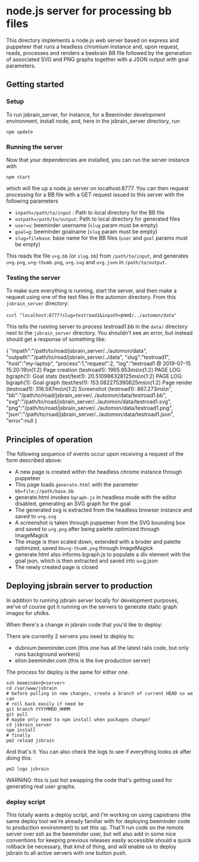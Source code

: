 
# node.js server for processing bb files

This directory implements a node.js web server based on express and
puppeteer that runs a headless chromium instance and, upon request,
reads, processes and renders a beebrain BB file followed by the
generation of associated SVG and PNG graphs together with a JSON
output with goal parameters.

## Getting started

### Setup

To run jsbrain_server, for instance, for a Beeminder development environment, install node, and, here in the jsbrain_server directory, run

`npm update`

### Running the server

Now that your dependencies are installed, you can run the server instance with

`npm start`

which will fire up a node.js server on localhost:8777. You can then request processing for a BB file with a GET request issued to this server with the following parameters

  * `inpath=/path/to/input` : Path to local directory for the BB file
  * `outpath=/path/to/output`: Path to local directory for generated files
  * `user=u`: beeminder username (`slug` param must be empty)
  * `goal=g`: beeminder goalname (`slug` param must be empty)
  * `slug=filebase`: base name for the BB files (`user` and `goal` params must be empty)
  
This reads the file `u+g.bb` (or `slug.bb`) from `/path/to/input`, and
generates `u+g.png`, `u+g-thumb.png`, `u+g.svg` and `u+g.json` in
`/path/to/output`. 

### Testing the server

To make sure everything is running, start the server, and then make a request using one of the test files in the automon directory.
From this `jsbrain_server` directory:

`curl "localhost:8777?slug=testroad1&inpath=`pwd`/../automon/data"`

This tells the running server to process testroad1.bb in the `data/` directory next to the `jsbrain_server` directory.
You shouldn't see an error, but instead should get a response of something like:

{ "inpath":"/path/to/road/jsbrain_server/../automon/data",
  "outpath":"/path/to/road/jsbrain_server/../data",
  "slug":"testroad1",
  "host":"my-laptop",
  "process":1,"request":2,
  "log":"testroad1 @ 2019-07-15 15:20:19\n(1:2)  Page creation (testroad1): 1965.953ms\n(1:2)  PAGE LOG: bgraph(1): Goal stats (test/test1): 20.510986328125ms\n(1:2)  PAGE LOG: bgraph(1): Goal graph (test/test1): 153.082275390625ms\n(1:2)  Page render (testroad1): 316.587ms\n(1:2)  Screenshot (testroad1): 867.273ms\n",
  "bb":"/path/to/road/jsbrain_server/../automon/data/testroad1.bb",
  "svg":"/path/to/road/jsbrain_server/../automon/data/testroad1.svg",
  "png":"/path/to/road/jsbrain_server/../automon/data/testroad1.png",
  "json":"/path/to/road/jsbrain_server/../automon/data/testroad1.json",
  "error":null }

## Principles of operation

The following sequence of events occur upon receiving a request of the form described above:

- A new page is created within the headless chrome instance through puppeteer
- This page loads `generate.html` with the parameter `bb=file://path/base.bb`
- generate.html invokes `bgraph.js` in headless mode with the editor disabled, generating an SVG graph for the goal
- The generated svg is extracted from the headless browser instance and saved to `u+g.svg`
- A screenshot is taken through puppeteer from the SVG bounding box and saved to `u+g.png` after being palette optimized through ImageMagick
- The image is then scaled down, extended with a broder and palette optimized, saved to`u+g-thumb.png` through ImageMagick
- generate.html also informs bgraph.js to populate a div element with the goal json, which is then extracted and saved into u+g.json
- The newly created page is closed

## Deploying jsbrain server to production

In addition to running jsbrain server locally for development purposes, we've of course got it running on the servers to generate static graph images for ufolks.

When there's a change in jsbrain code that you'd like to deploy:

There are currently 2 servers you need to deploy to:
- dubnium.beeminder.com (this one has all the latest rails code, but only runs background workers)
- elion.beeminder.com (this is the live production server)

The process for deploy is the same for either one.

```
ssh beeminder@<server> 
cd /var/www/jsbrain
# before pulling in new changes, create a branch of current HEAD so we can 
# roll back easily if need be
git branch YYYYMMDD_HHMM
git pull
# maybe only need to npm install when packages change?
cd jsbrain_server
npm install 
# finally
pm2 reload jsbrain
```

And that's it. You can also check the logs to see if everything looks ok after doing this:

`pm2 logs jsbrain`


WARNING: this is just hot swapping the code that's getitng used for generating real user graphs.

### deploy script

This totally wants a deploy script, and I'm working on using capistrano (the same deploy tool we're already familiar with for deploying beeminder code to production environment) to set this up. That'll run code on the remote server over ssh as the beeminder user, but will also add in some nice conventions for keeping previous releases easily accessible should a quick rollback be necessary, that kind of thing, and will enable us to deploy jsbrain to all active servers with one button push.
